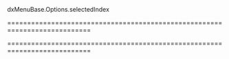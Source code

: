 <!--id-->dxMenuBase.Options.selectedIndex<!--/id-->
===========================================================================
<!--hidden--><!--/hidden-->
===========================================================================

